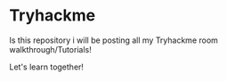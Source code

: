 # Tryhackme

Is this repository i will be posting all my Tryhackme room walkthrough/Tutorials!

Let's learn together!
